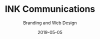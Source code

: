 ---
title: INK Communications
subtitle: Branding and Web Design
link: https://ink-co.com
date: 2019-05-05
img: INK_brand.jpg
logo: ink.svg
excerpt: In 2018, INK repositioned itself as a communications partner for B2B tech companies; we needed to revamp our messaging and visual identity to better resonate with our ideal prospective clients. As INK’s interactive designer, I led the project to refine our brand and design a new marketing website.
---